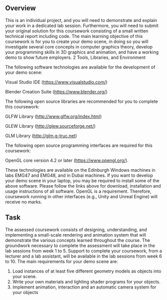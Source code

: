 ## Overview 

This is an individual project, and you will need to demonstrate and explain your work
in a dedicated lab session. Furthermore, you will need to submit your original solution for this
coursework consisting of a small written technical report including code.
The main learning objective of this coursework is for you to create your demo scene, in doing so
you will investigate several core concepts in computer graphics theory, develop your programming
skills in 3D graphics and animation, and have a working demo to show future employers.
2 Tools, Libraries, and Environment

The following software technologies are available for the development of your demo scene:

Visual Studio IDE (https://www.visualstudio.com/)

Blender Creation Suite (https://www.blender.org/)

The following open source libraries are recommended for you to complete this coursework:

GLFW Library (http://www.glfw.org/index.html)

GLEW Library (http://glew.sourceforge.net/)
 
GLM Library (http://glm.g-truc.net)

The following open source programming interfaces are required for this coursework:

OpenGL core version 4.2 or later (https://www.opengl.org/).

These technologies are available on the Edinburgh Windows machines in labs EMG47 and EMG48,
and in Dubai machines. If you want to develop your demo scene in your laptop, you may be
required to install some of the above software. Please follow the links above for download,
installation and usage instructions of all software. OpenGL is a requirement. Therefore,
coursework running in other interfaces (e.g., Unity and Unreal Engine) will receive no marks.

## Task
The assessed coursework consists of designing, understanding, and implementing a small-scale
rendering and animation system that will demonstrate the various concepts learned throughout
the course. The groundwork necessary to complete the assessment will take place in the lab
sessions from week 1 to 5. Support to complete your coursework, from a lecturer and a lab
assistant, will be available in the lab sessions from week 6 to 10.
The main requirements for your demo scene are:

1. Load instances of at least five different geometry models as objects into your scene.
2. Write your own materials and lighting shader programs for your objects.
3. Implement animation, interaction and an automatic camera system for your objects
